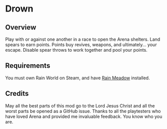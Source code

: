 # Drown
## Overview

Play with or against one another in a race to open the Arena shelters. Land spears to earn points. Points buy revives, weapons, and ultimately... your escape. Disable spear throws to work together and pool your points. 

## Requirements
You must own Rain World on Steam, and have [Rain Meadow](https://github.com/henpemaz/Rain-Meadow) installed.

## Credits
May all the best parts of this mod go to the Lord Jesus Christ and all the worst parts be opened as a GitHub issue. Thanks to all the playtesters who have loved Arena and provided me invaluable feedback. You know who you are.
